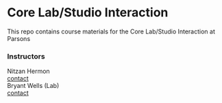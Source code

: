 # Core Lab/Studio Interaction
This repo contains course materials for the Core Lab/Studio Interaction at Parsons

### Instructors
Nitzan Hermon  
[contact](x@vvvvvv.co)  
Bryant Wells (Lab)  
[contact](bryant@bryantwells.com)



